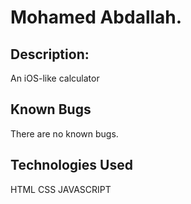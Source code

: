 # Mohamed Abdallah.
## Description:
An iOS-like calculator
## Known Bugs
There are no known bugs.
## Technologies Used
 HTML CSS JAVASCRIPT
